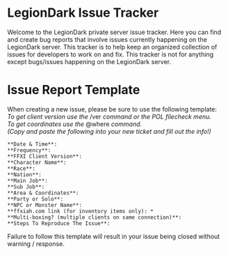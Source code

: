 # LegionDark Issue Tracker

Welcome to the LegionDark private server issue tracker. Here you can find and create bug reports that involve issues currently happening on the LegionDark server. This tracker is to help keep an organized collection of issues for developers to work on and fix. This tracker is not for anything except bugs/issues happening on the LegionDark server. 

# Issue Report Template

When creating a new issue, please be sure to use the following template: <br/>
*To get client version use the*  /ver  *command or the POL filecheck menu.* <br/>
*To get coordinates use the*  @where  *command.* <br/>
*(Copy and paste the following into your new ticket and fill out the info!)* <br/>
```
**Date & Time**: 
**Frequency**:
**FFXI Client Version**:
**Character Name**:
**Race**:
**Nation**:
**Main Job**:
**Sub Job**:
**Area & Coordinates**:
**Party or Solo**:
**NPC or Monster Name**:
**ffxiah.com link (for inventory items only): *
**Multi-boxing? (multiple clients on same connection)**:
**Steps To Reproduce The Issue**:
```

Failure to follow this template will result in your issue being closed without warning / response.
